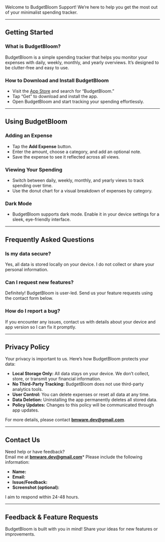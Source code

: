 Welcome to BudgetBloom Support! We’re here to help you get the most out of your minimalist spending tracker.  

---

## Getting Started  
### What is BudgetBloom?  
BudgetBloom is a simple spending tracker that helps you monitor your expenses with daily, weekly, monthly, and yearly overviews. It’s designed to be clutter-free and easy to use.  

### How to Download and Install BudgetBloom  
- Visit the [App Store](#) and search for “BudgetBloom.”  
- Tap “Get” to download and install the app.  
- Open BudgetBloom and start tracking your spending effortlessly.  

---

## Using BudgetBloom  
### Adding an Expense  
- Tap the **Add Expense** button.  
- Enter the amount, choose a category, and add an optional note.  
- Save the expense to see it reflected across all views.  

### Viewing Your Spending  
- Switch between daily, weekly, monthly, and yearly views to track spending over time.  
- Use the donut chart for a visual breakdown of expenses by category.  

### Dark Mode  
- BudgetBloom supports dark mode. Enable it in your device settings for a sleek, eye-friendly interface.  

---

## Frequently Asked Questions  
### Is my data secure?  
Yes, all data is stored locally on your device. I do not collect or share your personal information.  

### Can I request new features?  
Definitely! BudgetBloom is user-led. Send us your feature requests using the contact form below.  

### How do I report a bug?  
If you encounter any issues, contact us with details about your device and app version so I can fix it promptly.  

---

## Privacy Policy  
Your privacy is important to us. Here’s how BudgetBloom protects your data:  
- **Local Storage Only:** All data stays on your device. We don’t collect, store, or transmit your financial information.  
- **No Third-Party Tracking:** BudgetBloom does not use third-party analytics tools.  
- **User Control:** You can delete expenses or reset all data at any time.  
- **Data Deletion:** Uninstalling the app permanently deletes all stored data.  
- **Policy Updates:** Changes to this policy will be communicated through app updates.  

For more details, please contact **bmware.dev@gmail.com**.  

---

## Contact Us  
Need help or have feedback?  
Email me at **bmware.dev@gmail.com*** Please include the following information:  
- **Name:**  
- **Email:**  
- **Issue/Feedback:**  
- **Screenshot (optional):**  

I aim to respond within 24-48 hours.  

---

## Feedback & Feature Requests  
BudgetBloom is built with you in mind! Share your ideas for new features or improvements.  

